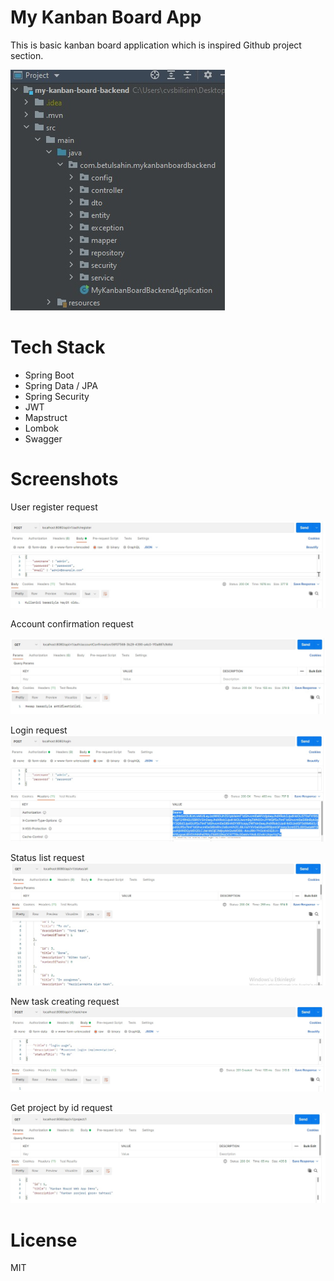 # My Kanban Board App
This is basic kanban board application which is inspired Github project section.   
  
![Project structure](https://github.com/betul-sahin/my-kanban-board-app/blob/main/screenshots/kanban_demo.jpg)  


# Tech Stack
- Spring Boot
- Spring Data / JPA
- Spring Security
- JWT
- Mapstruct
- Lombok
- Swagger

# Screenshots

User register request    

![User register request](https://github.com/betul-sahin/my-kanban-board-app/blob/main/screenshots/register-request.jpg)    

Account confirmation request  

![Account confirmation request](https://github.com/betul-sahin/my-kanban-board-app/blob/main/screenshots/account_confirmation_request.jpg)   

Login request
![Login request](https://github.com/betul-sahin/my-kanban-board-app/blob/main/screenshots/login_request.jpg)    

Status list request
![Status list request](https://github.com/betul-sahin/my-kanban-board-app/blob/main/screenshots/status_all_request.jpg)  

New task creating request
![New task creating request](https://github.com/betul-sahin/my-kanban-board-app/blob/main/screenshots/new_task_request.jpg)  

Get project by id request
![Get project by id request](https://github.com/betul-sahin/my-kanban-board-app/blob/main/screenshots/get_project_request.jpg) 

# License
MIT
